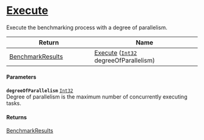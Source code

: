 # [Execute](./VerifierBenchmark--Execute.md)

Execute the benchmarking process with a degree of parallelism.

| Return<div><a href="#"><img width=375></a></div> | Name<div><a href="#"><img width=525></a></div> | 
| --- | --- | 
| [BenchmarkResults](./../BenchmarkResults.md) | [Execute](./VerifierBenchmark--Execute.md) ([`Int32`](https://docs.microsoft.com/en-us/dotnet/api/System.Int32) degreeOfParallelism) | 


#### Parameters
**`degreeOfParallelism`**  [`Int32`](https://docs.microsoft.com/en-us/dotnet/api/System.Int32)<br>Degree of parallelism is the maximum number of concurrently executing tasks.
#### Returns
[BenchmarkResults](./../BenchmarkResults.md)<br>
